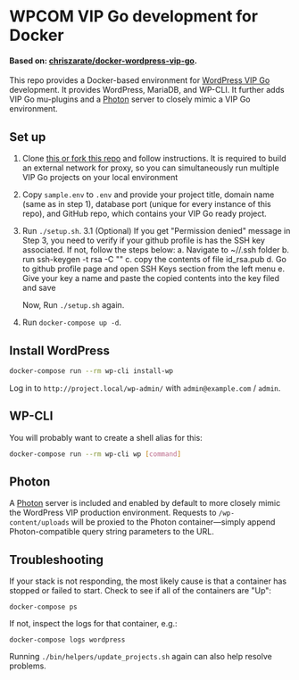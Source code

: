 # WPCOM VIP Go development for Docker

#### Based on: [chriszarate/docker-wordpress-vip-go](https://github.com/chriszarate/docker-wordpress-vip-go).

This repo provides a Docker-based environment for [WordPress VIP Go][vip-go]
development. It provides WordPress, MariaDB, and WP-CLI. It
further adds VIP Go mu-plugins and a [Photon][photon] server to closely mimic a
VIP Go environment.

## Set up

1. Clone [this or fork this repo](https://github.com/szymonmichalik/nginx-proxy) and follow instructions. It is required to build an external network for proxy, so you can simultaneously run multiple VIP Go projects on your local environment

2. Copy `sample.env` to `.env` and provide your project title, domain name (same as in step 1), database port (unique for every instance of this repo), and GitHub repo, which contains your VIP Go ready project.

3. Run `./setup.sh`.
3.1 (Optional) If you get "Permission denied" message in Step 3, you need to verify if your github profile is has the SSH key associated. If not, follow the steps below:
    a. Navigate to ~/<username>/.ssh folder
    b. run ssh-keygen -t rsa -C "<email-id>"
    c. copy the contents of file id_rsa.pub
    d. Go to github profile page and open SSH Keys section from the left menu
    e. Give your key a name and paste the copied contents into the key filed and save
    
    Now, Run `./setup.sh` again.

4. Run `docker-compose up -d`.

## Install WordPress

```sh
docker-compose run --rm wp-cli install-wp
```

Log in to `http://project.local/wp-admin/` with `admin@example.com` / `admin`.

## WP-CLI

You will probably want to create a shell alias for this:

```sh
docker-compose run --rm wp-cli wp [command]
```

## Photon

A [Photon][photon] server is included and enabled by default to more closely
mimic the WordPress VIP production environment. Requests to `/wp-content/uploads`
will be proxied to the Photon container—simply append Photon-compatible query
string parameters to the URL.

## Troubleshooting

If your stack is not responding, the most likely cause is that a container has
stopped or failed to start. Check to see if all of the containers are "Up":

```
docker-compose ps
```

If not, inspect the logs for that container, e.g.:

```
docker-compose logs wordpress
```

Running `./bin/helpers/update_projects.sh` again can also help resolve problems.

[vip-go]: https://vip.wordpress.com/documentation/vip-go/
[photon]: https://jetpack.com/support/photon/
[image]: https://hub.docker.com/r/chriszarate/wordpress/
